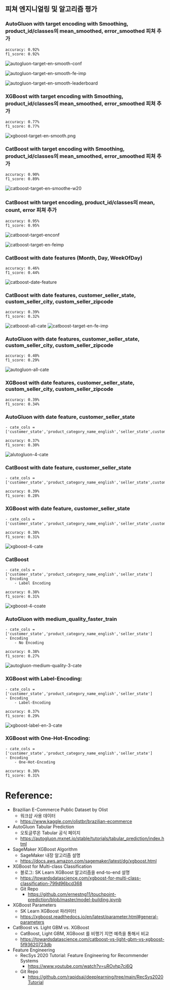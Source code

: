 ## 피쳐 엔지니얼링 및 알고리즘 평가 

### AutoGluon with target encoding with Smoothing, product_id/classes의 mean_smoothed, error_smoothed 피쳐 추가
```
accuracy: 0.92%
f1_score: 0.92%
```
![autogluon-target-en-smooth-conf](img/autogluon-target-en-smooth-conf.png)

![autogluon-target-en-smooth-fe-imp](img/autogluon-target-en-smooth-fe-imp.png)

![autogluon-target-en-smooth-leaderboard](img/autogluon-target-en-smooth-leaderboard.png)


### XGBoost with target encoding with Smoothing, product_id/classes의 mean_smoothed, error_smoothed 피쳐 추가
```
accuracy: 0.77%
f1_score: 0.77%
```
![xgboost-target-en-smooth.png](img/xgboost-target-en-smooth.png)



### CatBoost with target encoding with Smoothing, product_id/classes의 mean_smoothed, error_smoothed 피쳐 추가
```
accuracy: 0.90%
f1_score: 0.89%
```
![catboost-target-en-smoothe-w20](img/catboost-target-en-smoothe-w20.png)



### CatBoost with target encoding, product_id/classes의 mean, count, error 피쳐 추가
```
accuracy: 0.95%
f1_score: 0.95%
```
![catboost-target-enconf](img/catboost-target-en-conf.png)


![catboost-target-en-feimp](img/catboost-target-en-fe-imp.png)



### CatBoost with date features (Month, Day, WeekOfDay)
```
accuracy: 0.46%
f1_score: 0.44%
```
![catboost-date-feature](img/catboost-date-feature.png)



### CatBoost with date features, customer_seller_state, custom_seller_city, custom_seller_zipcode
```
accuracy: 0.39%
f1_score: 0.32%
```
![catboost-all-cate](img/catboost-all-cate.png)
![catboost-target-en-fe-imp](img/catboost-target-en-fe-imp..png)


### AutoGluon with date features, customer_seller_state, custom_seller_city, custom_seller_zipcode
```
accuracy: 0.40%
f1_score: 0.29%
```
![autogluon-all-cate](img/autogluon-all-cate.png)

### XGBoost with date features, customer_seller_state, custom_seller_city, custom_seller_zipcode
```
accuracy: 0.39%
f1_score: 0.34%
```




### AutoGluon with date feature, customer_seller_state
    - cate_cols = ['customer_state','product_category_name_english','seller_state',customer_seller_state]
```
accuracy: 0.37%
f1_score: 0.30%
```
![alutogluon-4-cate](img/alutogluon-4-cate.png)


### CatBoost with date feature, customer_seller_state
    - cate_cols = ['customer_state','product_category_name_english','seller_state',customer_seller_state]
```
accuracy: 0.39%
f1_score: 0.28%
```



### XGBoost with date feature, customer_seller_state
    - cate_cols = ['customer_state','product_category_name_english','seller_state',customer_seller_state]
```
accuracy: 0.38%
f1_score: 0.31%
```
![xgboost-4-cate](img/xgboost-4-cate.png)



### CatBoost
    - cate_cols = ['customer_state','product_category_name_english','seller_state']
    - Encoding
        - Label Encoding    

```
accuracy: 0.38%
f1_score: 0.31%
```
![xgboost-4-coate](img/catboost-3-cate.png)


### AutoGluon with medium_quality_faster_train
    - cate_cols = ['customer_state','product_category_name_english','seller_state']
    - Encoding
        - No Encoding    

```
accuracy: 0.38%
f1_score: 0.27%
```
![autogluon-medium-quality-3-cate](img/autogluon-medium-quality-3-cate.png)

### XGBoost with Label-Encoding: 
    - cate_cols = ['customer_state','product_category_name_english','seller_state']
    - Encoding
        - Label-Encoding    
```
accuracy: 0.37%
f1_score: 0.29%
```
![xgboost-label-en-3-cate](img/xgboost-label-en-3-cate.png)

### XGBoost with One-Hot-Encoding: 
    - cate_cols = ['customer_state','product_category_name_english','seller_state']
    - Encoding
        - One-Hot-Encoding    
```
accuracy: 0.38%
f1_score: 0.31%
```

# Reference:

- Brazilian E-Commerce Public Dataset by Olist
    - 워크샵 사용 데이터
    - https://www.kaggle.com/olistbr/brazilian-ecommerce
- AutoGluon Tabular Prediction
    - 오토글루온 Tabular 공식 페이지
    - https://autogluon.mxnet.io/stable/tutorials/tabular_prediction/index.html
- SageMaker XGBoost Algorithm
    - SageMaker 내장 알고리즘 설명
    - https://docs.aws.amazon.com/sagemaker/latest/dg/xgboost.html
- XGBoost for Multi-class Classification
    - 블로그: SK Learn XGBoost 알고리즘을 end-to-end 설명
    - https://towardsdatascience.com/xgboost-for-multi-class-classification-799d96bcd368
    - Git Repo
        - https://github.com/ernestng11/touchpoint-prediction/blob/master/model-building.ipynb
- XGBoost Parameters
    - SK Learn XGBoost 파라미터
    - https://xgboost.readthedocs.io/en/latest/parameter.html#general-parameters
- CatBoost vs. Light GBM vs. XGBoost
    - CatBoost, Light GBM, XGBoost 를 비행기 지연 예측을 통해서 비교
    - https://towardsdatascience.com/catboost-vs-light-gbm-vs-xgboost-5f93620723db
- Feature Engineering
    - RecSys 2020 Tutorial: Feature Engineering for Recommender Systems
        - https://www.youtube.com/watch?v=uROvhp7cj6Q
    - Git Repo
        - https://github.com/rapidsai/deeplearning/tree/main/RecSys2020Tutorial